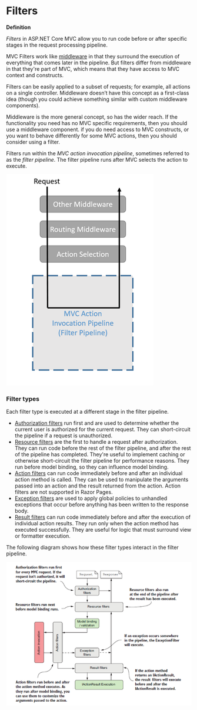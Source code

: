 # Filters

**Definition**

*Filters* in ASP.NET Core MVC allow you to run code before or after specific stages in the request processing pipeline.

MVC Filters work like [middleware](https://docs.microsoft.com/en-us/aspnet/core/fundamentals/middleware/index?view=aspnetcore-2.2) in that they surround the execution of everything that comes later in the pipeline. But filters differ from middleware in that they're part of MVC, which means that they have access to MVC context and constructs. 

Filters can be easily applied to a subset of requests; for example, all actions on a single controller. Middleware doesn’t have this concept as a first-class idea (though you could achieve something similar with custom middleware components). 

Middleware is the more general concept, so has the wider reach. If the functionality you need has no MVC specific requirements, then you should use a middleware component. if you do need access to MVC constructs, or you want to behave differently for some MVC actions, then you should consider using a filter.

Filters run within the *MVC action invocation pipeline*, sometimes referred to as the *filter pipeline*. The filter pipeline runs after MVC selects the action to execute.

![](./img/filter-pipeline-1.png)

### Filter types

Each filter type is executed at a different stage in the filter pipeline.

- [Authorization filters](https://docs.microsoft.com/en-us/aspnet/core/mvc/controllers/filters?view=aspnetcore-2.2#authorization-filters) run first and are used to determine whether the current user is authorized for the current request. They can short-circuit the pipeline if a request is unauthorized.
- [Resource filters](https://docs.microsoft.com/en-us/aspnet/core/mvc/controllers/filters?view=aspnetcore-2.2#resource-filters) are the first to handle a request after authorization. They can run code before the rest of the filter pipeline, and after the rest of the pipeline has completed. They're useful to implement caching or otherwise short-circuit the filter pipeline for performance reasons. They run before model binding, so they can influence model binding.
- [Action filters](https://docs.microsoft.com/en-us/aspnet/core/mvc/controllers/filters?view=aspnetcore-2.2#action-filters) can run code immediately before and after an individual action method is called. They can be used to manipulate the arguments passed into an action and the result returned from the action. Action filters are not supported in Razor Pages.
- [Exception filters](https://docs.microsoft.com/en-us/aspnet/core/mvc/controllers/filters?view=aspnetcore-2.2#exception-filters) are used to apply global policies to unhandled exceptions that occur before anything has been written to the response body.
- [Result filters](https://docs.microsoft.com/en-us/aspnet/core/mvc/controllers/filters?view=aspnetcore-2.2#result-filters) can run code immediately before and after the execution of individual action results. They run only when the action method has executed successfully. They are useful for logic that must surround view or formatter execution.

The following diagram shows how these filter types interact in the filter pipeline.

![](./img/1549940775862.png)